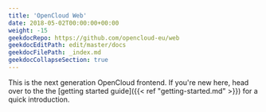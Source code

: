 ```yaml
---
title: 'OpenCloud Web'
date: 2018-05-02T00:00:00+00:00
weight: -15
geekdocRepo: https://github.com/opencloud-eu/web
geekdocEditPath: edit/master/docs
geekdocFilePath: _index.md
geekdocCollapseSection: true
---
```


This is the next generation OpenCloud frontend.
If you're new here, head over to the the [getting started guide]({{< ref "getting-started.md" >}}) for a quick introduction.
